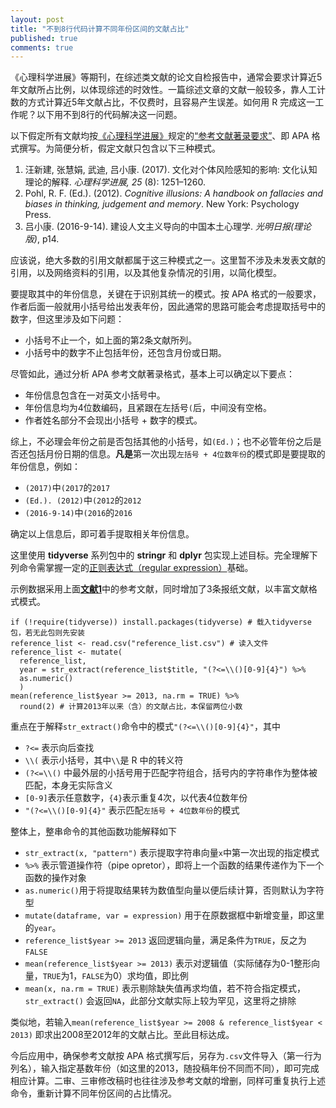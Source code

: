 ```yaml
---
layout: post
title: "不到8行代码计算不同年份区间的文献占比"
published: true
comments: true
---
```



《心理科学进展》等期刊，在综述类文献的论文自检报告中，通常会要求计算近5年文献所占比例，以体现综述的时效性。一篇综述文章的文献一般较多，靠人工计数的方式计算近5年文献占比，不仅费时，且容易产生误差。如何用 R 完成这一工作呢？以下用不到8行的代码解决这一问题。

以下假定所有文献均按[《心理科学进展》](http://journal.psych.ac.cn/xlkxjz/CN/1671-3710/home.shtml)规定的[“参考文献著录要求”](http://journal.psych.ac.cn/xlkxjz/fileup/ITEM/20140305163219.doc)、即 APA 格式撰写。为简便分析，假定文献只包含以下三种模式。

1. 汪新建, 张慧娟, 武迪, 吕小康. (2017). 文化对个体风险感知的影响: 文化认知理论的解释. *心理科学进展, 25* (8): 1251–1260.
1. Pohl, R. F. (Ed.). (2012). *Cognitive illusions: A handbook on fallacies and biases in thinking, judgement and memory*. New York: Psychology Press. 
1. 吕小康. (2016-9-14). 建设人文主义导向的中国本土心理学. *光明日报(理论版)*, p14.

应该说，绝大多数的引用文献都属于这三种模式之一。这里暂不涉及未发表文献的引用，以及网络资料的引用，以及其他复杂情况的引用，以简化模型。

要提取其中的年份信息，关键在于识别其统一的模式。按 APA 格式的一般要求，作者后面一般就用小括号给出发表年份，因此通常的思路可能会考虑提取括号中的数字，但这里涉及如下问题：

- 小括号不止一个，如上面的第2条文献所列。
- 小括号中的数字不止包括年份，还包含月份或日期。

尽管如此，通过分析 APA 参考文献著录格式，基本上可以确定以下要点：

- 年份信息包含在一对英文小括号中。
- 年份信息均为4位数编码，且紧跟在左括号`(`后，中间没有空格。
- 作者姓名部分不会现出小括号 + 数字的模式。

综上，不必理会年份之前是否包括其他的小括号，如`(Ed.)`；也不必管年份之后是否还包括月份日期的信息。**凡是**第一次出现`左括号 + 4位数年份`的模式即是要提取的年份信息，例如：

- `(2017)`中`(2017`的`2017`
- `(Ed.). (2012)`中`(2012`的`2012`
- `(2016-9-14)`中`(2016`的`2016`

确定以上信息后，即可着手提取相关年份信息。

这里使用 **tidyverse** 系列包中的 **stringr** 和 **dplyr** 包实现上述目标。完全理解下列命令需掌握一定的[正则表达式（regular expression）](https://github.com/rstudio/cheatsheets/raw/master/strings.pdf)基础。

示例数据采用上面[**文献1**](http://journal.psych.ac.cn/xlkxjz/CN/volumn/volumn_214.shtml#1)中的参考文献，同时增加了3条报纸文献，以丰富文献格式模式。

```{r, message = FALSE}
if (!require(tidyverse)) install.packages(tidyverse) # 载入tidyverse包，若无此包则先安装
reference_list <- read.csv("reference_list.csv") # 读入文件
reference_list <- mutate(
  reference_list,
  year = str_extract(reference_list$title, "(?<=\\()[0-9]{4}") %>%
  as.numeric()
  )
mean(reference_list$year >= 2013, na.rm = TRUE) %>% 
  round(2) # 计算2013年以来（含）的文献占比，本保留两位小数
```

重点在于解释`str_extract()`命令中的模式`"(?<=\\()[0-9]{4}"`，其中

- `?<=` 表示向后查找
- `\\(` 表示小括号，其中`\\`是 R 中的转义符
- `(?<=\\()` 中最外层的小括号用于匹配字符组合，括号内的字符串作为整体被匹配，本身无实际含义
- `[0-9]`表示任意数字，`{4}`表示重复4次，以代表4位数年份
- `"(?<=\\()[0-9]{4}"` 表示匹配`左括号 + 4位数年份`的模式

整体上，整串命令的其他函数功能解释如下

- `str_extract(x, "pattern")` 表示提取字符串向量`x`中第一次出现的指定模式
- `%>%` 表示管道操作符（pipe opretor），即将上一个函数的结果传递作为下一个函数的操作对象
- `as.numeric()`用于将提取结果转为数值型向量以便后续计算，否则默认为字符型
- `mutate(dataframe, var = expression)` 用于在原数据框中新增变量，即这里的`year`。
- `reference_list$year >= 2013` 返回逻辑向量，满足条件为`TRUE`，反之为`FALSE`
- `mean(reference_list$year >= 2013)` 表示对逻辑值（实际储存为0-1整形向量，`TRUE`为1，`FALSE`为0）求均值，即比例
- `mean(x, na.rm = TRUE)` 表示剔除缺失值再求均值，若不符合指定模式，`str_extract()` 会返回`NA`，此部分文献实际上较为罕见，这里将之排除


类似地，若输入`mean(reference_list$year >= 2008 & reference_list$year < 2013)` 即求出2008至2012年的文献占比。至此目标达成。

今后应用中，确保参考文献按 APA 格式撰写后，另存为`.csv`文件导入（第一行为列名），输入指定基数年份（如这里的2013，随投稿年份不同而不同），即可完成相应计算。二审、三审修改稿时也往往涉及参考文献的增删，同样可重复执行上述命令，重新计算不同年份区间的占比情况。
